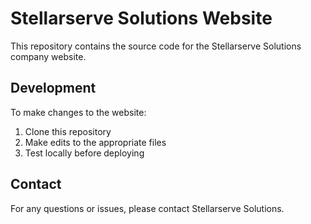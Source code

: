 # Stellarserve Solutions Website

This repository contains the source code for the Stellarserve Solutions company website.

## Development

To make changes to the website:

1. Clone this repository
2. Make edits to the appropriate files
3. Test locally before deploying

## Contact

For any questions or issues, please contact Stellarserve Solutions.
